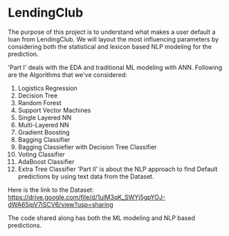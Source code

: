 # LendingClub
The purpose of this project is to understand what makes a user default a loan from LendingClub. We will layout the most influencing parameters by considering both the statistical and lexicon based NLP modeling for the prediction.

'Part I' deals with the EDA and traditional ML modeling with ANN. Following are the Algorithms that we've considered:

1. Logistics Regression
2. Decision Tree
3. Random Forest
4. Support Vector Machines
5. Single Layered NN
6. Multi-Layered NN
7. Gradient Boosting
8. Bagging Classifier
9. Bagging Classiefier with Decision Tree Classifier
10. Voting Classifier
11. AdaBoost Classifier
12. Extra Tree Classifier
'Part II' is about the NLP approach to find Default predictions by using text data from the Dataset.

Here is the link to the Dataset: https://drive.google.com/file/d/1ulM3qK_SWYj5gpYOJ-dWA65ipV7iSCV6/view?usp=sharing

The code shared along has both the ML modeling and NLP based predictions. 
